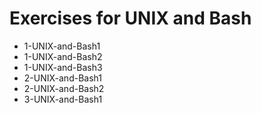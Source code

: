 # Exercises for UNIX and Bash

* 1-UNIX-and-Bash1
* 1-UNIX-and-Bash2
* 1-UNIX-and-Bash3
* 2-UNIX-and-Bash1
* 2-UNIX-and-Bash2
* 3-UNIX-and-Bash1
